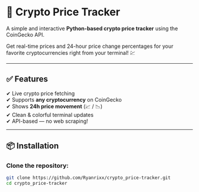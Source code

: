 # 🚀 Crypto Price Tracker

A simple and interactive **Python-based crypto price tracker** using the CoinGecko API.

Get real-time prices and 24-hour price change percentages for your favorite cryptocurrencies right from your terminal! 💹

---

## ✅ Features
✔ Live crypto price fetching  
✔ Supports **any cryptocurrency** on CoinGecko  
✔ Shows **24h price movement** (📈 / 📉)  
✔ Clean & colorful terminal updates  
✔ API-based — no web scraping!

---

## 📦 Installation

### Clone the repository:
```bash
git clone https://github.com/Ryanrixx/crypto_price-tracker.git
cd crypto_price-tracker
